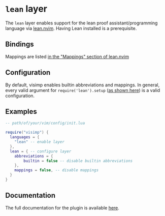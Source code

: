 # `lean` layer

The `lean` layer enables support for the lean proof assistant/programming
language via [lean.nvim](https://github.com/Julian/lean.nvim). Having Lean
installed is a prerequisite.

## Bindings

Mappings are listed [in the "Mappings" section of lean.nvim](https://github.com/Julian/lean.nvim#mappings)

## Configuration

By default, visimp enables builtin abbreviations and mappings.
In general, every valid argument for `require('lean').setup` ([as shown here](https://github.com/Julian/lean.nvim/wiki/Configuring-&-Extending))
is a valid configuration.

## Examples

```lua
-- path/of/your/vim/config/init.lua

require("visimp") {
  languages = {
    "lean" -- enable layer
  },
  lean = { -- configure layer
    abbreviations = {
        builtin = false -- disable builtin abbreviations
    },
    mappings = false, -- disable mappings
  }
}
```

## Documentation

The full documentation for the plugin is available
[here](https://github.com/whonore/Coqtail/blob/main/doc/coqtail.txt).
